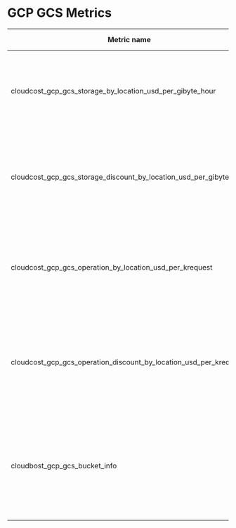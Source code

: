 # GCP GCS Metrics

| Metric name                                                        | Metric type | Description                                                                                                          | Labels                                                                                                                                                                                                                                                    |
|--------------------------------------------------------------------|-------------|----------------------------------------------------------------------------------------------------------------------|-----------------------------------------------------------------------------------------------------------------------------------------------------------------------------------------------------------------------------------------------------------|
| cloudcost_gcp_gcs_storage_by_location_usd_per_gibyte_hour          | Gauge       | Storage cost of GCS objects by location and storage_class. Cost represented in USD/(GiB*h)                           | `location`=&lt;GCP region&gt; <br/> `storage_class`=&lt;[GCP GCS storage class](https://cloud.google.com/storage/docs/storage-classes)&gt;                                                                                                                |
| cloudcost_gcp_gcs_storage_discount_by_location_usd_per_gibyte_hour | Gauge       | Discount for storage cost of GCS objects by location and storage_class. Cost represented in USD/(GiB*h)              | `location`=&lt;GCP region&gt; <br/> `storage_class`=&lt;[GCP GCS storage class](https://cloud.google.com/storage/docs/storage-classes)&gt;                                                                                                                |
| cloudcost_gcp_gcs_operation_by_location_usd_per_krequest           | Gauge       | Operation cost of GCS objects by location, storage_class, and opclass. Cost represented in USD/(1k req)              | `location`=&lt;GCP region&gt; <br/> `storage_class`=&lt;[GCP GCS storage class](https://cloud.google.com/storage/docs/storage-classes)&gt; <br/> `opclass`=&lt;[GCP GCS request operations](https://cloud.google.com/storage/pricing#process-pricing)&gt; |
| cloudcost_gcp_gcs_operation_discount_by_location_usd_per_krequest  | Gauge       | Discount for operation cost of GCS objects by location, storage_class, and opclass. Cost represented in USD/(1k req) | `location`=&lt;GCP region&gt; <br/> `storage_class`=&lt;[GCP GCS storage class](https://cloud.google.com/storage/docs/storage-classes)&gt; <br/> `opclass`=&lt;[GCP GCS request operations](https://cloud.google.com/storage/pricing#process-pricing)&gt; |
| cloudbost_gcp_gcs_bucket_info                                      | Gauge       | Location, location_type and storage class information for a GCS object by bucket_name                                | `location`=&lt;GCP region&gt; <br/> `location_type`=&lt;multi-region\|region\|dual-region&gt; <br/> `storage_class`=&lt;[GCP GCS storage class](https://cloud.google.com/storage/docs/storage-classes)&gt; <br/> `bucket_name`=&lt;name of the bucket&gt; |